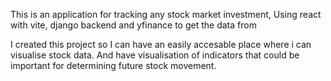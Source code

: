 This is an application for tracking any stock market investment,
Using react with vite, django backend and yfinance to get the data from

I created this project so I can have an easily accesable place where i can visualise stock data.
And have visualisation of indicators that could be important for determining future stock movement.
